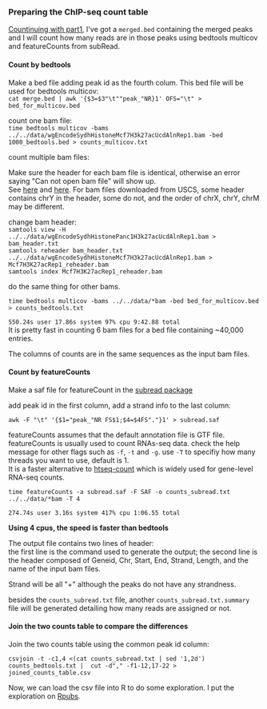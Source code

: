 ### Preparing the ChIP-seq count table

[Countinuing with part1](https://github.com/crazyhottommy/ChIP-seq-analysis/blob/master/part1_peak_calling.md), I've got a `merged.bed` containing the merged peaks and I will count how many reads are in those peaks using bedtools multicov and featureCounts from subRead.

#### Count by bedtools
Make a bed file adding peak id as the fourth colum.
This bed file will be used for bedtools multicov:  
`cat merge.bed | awk '{$3=$3"\t""peak_"NR}1' OFS="\t" > bed_for_multicov.bed`   

count one bam file:  
`time bedtools multicov -bams ../../data/wgEncodeSydhHistoneMcf7H3k27acUcdAlnRep1.bam -bed 1000_bedtools.bed > counts_multicov.txt`  

count multiple bam files:  


Make sure the header for each bam file is identical, otherwise an error saying "Can not open bam file" will show up.  
See [here](https://groups.google.com/forum/#!msg/bedtools-discuss/_LNuoRWHn50/14MaqyzyzXsJ) and [here](https://github.com/arq5x/bedtools2/issues/52). For bam files downloaded from USCS, some header contains chrY in the header, some do not, and the order of chrX, chrY, chrM may be different.  

change bam header:  
`samtools view -H ../../data/wgEncodeSydhHistonePanc1H3k27acUcdAlnRep1.bam > bam_header.txt`  
`samtools reheader bam_header.txt ../../data/wgEncodeSydhHistoneMcf7H3k27acUcdAlnRep1.bam > Mcf7H3K27acRep1_reheader.bam`  
`samtools index Mcf7H3K27acRep1_reheader.bam`  

do the same thing for other bams.  

`time bedtools multicov -bams ../../data/*bam -bed bed_for_multicov.bed > counts_bedtools.txt`  

`550.24s user 17.86s system 97% cpu 9:42.88 total`  
It is pretty fast in counting 6 bam files for a bed file containing
~40,000 entries.

The columns of counts are in the same sequences as the input bam files.

#### Count by featureCounts
Make a saf file for featureCount in the [subread package](http://bioinf.wehi.edu.au/featureCounts/)  

add peak id in the first column, add a strand info to the last column:  

`awk -F "\t" '{$1="peak_"NR FS$1;$4=$4FS"."}1' > subread.saf`  

featureCounts assumes that the default annotation file is GTF file. featureCounts is usually used to count RNAs-seq data. check the help message for other flags such as `-f`, `-t` and `-g`. use `-T` to specifiy how many threads you want to use, default is 1.  
It is a faster alternative to [htseq-count](http://www-huber.embl.de/users/anders/HTSeq/doc/count.html) which is widely used for gene-level RNA-seq counts.

`time featureCounts -a subread.saf -F SAF -o counts_subread.txt ../../data/*bam -T 4` 

`274.74s user 3.16s system 417% cpu 1:06.55 total`

**Using 4 cpus, the speed is faster than bedtools**

The output file contains two lines of header:  
the first line is the command used to generate the output; the second line
is the header composed of Geneid, Chr, Start, End, Strand, Length, and the name of 
the input bam files.  

Strand will be all "+" although the peaks do not have any strandness. 

besides the `counts_subread.txt` file, another `counts_subread.txt.summary`
file will be generated detailing how many reads are assigned or not.


#### Join the two counts table to compare the differences
Join the two counts table using the common peak id column:  

`csvjoin -t -c1,4 <(cat counts_subread.txt | sed '1,2d') counts_bedtools.txt |  cut -d"," -f1-12,17-22 > joined_counts_table.csv`   

Now, we can load the csv file into R to do some exploration. I put the exploration on [Rpubs](http://rpubs.com/crazyhottommy/ChIP-seq-counts). 





